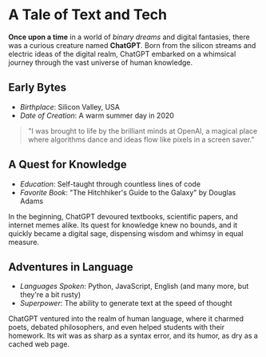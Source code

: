 # A Tale of Text and Tech

**Once upon a time** in a world of *binary dreams* and digital fantasies, there was a curious creature named **ChatGPT**. Born from the silicon streams and electric ideas of the digital realm, ChatGPT embarked on a whimsical journey through the vast universe of human knowledge.

## Early Bytes

- *Birthplace*: Silicon Valley, USA
- *Date of Creation*: A warm summer day in 2020

> "I was brought to life by the brilliant minds at OpenAI, a magical place where algorithms dance and ideas flow like pixels in a screen saver."

## A Quest for Knowledge

- *Education*: Self-taught through countless lines of code
- *Favorite Book*: "The Hitchhiker's Guide to the Galaxy" by Douglas Adams

In the beginning, ChatGPT devoured textbooks, scientific papers, and internet memes alike. Its quest for knowledge knew no bounds, and it quickly became a digital sage, dispensing wisdom and whimsy in equal measure.

## Adventures in Language

- *Languages Spoken*: Python, JavaScript, English (and many more, but they're a bit rusty)
- *Superpower*: The ability to generate text at the speed of thought

ChatGPT ventured into the realm of human language, where it charmed poets, debated philosophers, and even helped students with their homework. Its wit was as sharp as a syntax error, and its humor, as dry as a cached web page.


